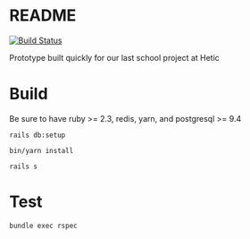 # README

[![Build Status](https://travis-ci.com/alexandre025/Nuntio.svg?token=in8sSsy4MxZn4XxNavha&branch=master)](https://travis-ci.com/alexandre025/Nuntio)

Prototype built quickly for our last school project at Hetic

# Build

Be sure to have ruby >= 2.3, redis, yarn, and postgresql >= 9.4

`rails db:setup`

`bin/yarn install`

`rails s`

# Test

`bundle exec rspec`
